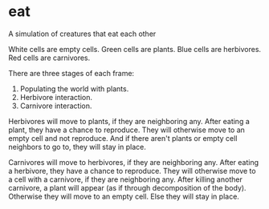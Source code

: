 # eat
A simulation of creatures that eat each other

White cells are empty cells.
Green cells are plants.
Blue cells are herbivores.
Red cells are carnivores.

There are three stages of each frame:
1) Populating the world with plants.
2) Herbivore interaction.
3) Carnivore interaction.

Herbivores will move to plants, if they are neighboring any. After eating a plant, they have a chance to reproduce.
They will otherwise move to an empty cell and not reproduce.
And if there aren't plants or empty cell neighbors to go to, they will stay in place.

Carnivores will move to herbivores, if they are neighboring any. After eating a herbivore, they have a chance to reproduce.
They will otherwise move to a cell with a carnivore, if they are neighboring any. After killing another carnivore, a plant will appear (as if through decomposition of the body).
Otherwise they will move to an empty cell.
Else they will stay in place.
